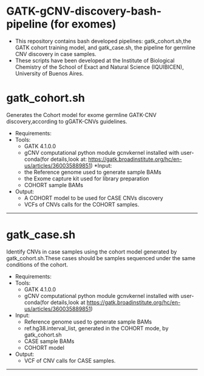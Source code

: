 # GATK-gCNV-discovery-bash-pipeline (for exomes)
* This repository contains bash developed pipelines: gatk_cohort.sh,the GATK cohort training model, and gatk_case.sh, the pipeline for germline CNV discovery in case samples.
* These scripts have been developed at the Institute of Biological Chemistry of the School of Exact and Natural Science (IQUIBICEN), University of Buenos Aires.
# gatk_cohort.sh
Generates the Cohort model for exome germline GATK-CNV discovery,according to gGATK-CNVs guidelines.
  * Requirements:
  * Tools:
    * GATK 4.1.0.0
    * gCNV computational python module gcnvkernel installed with user-conda(for details,look at: https://gatk.broadinstitute.org/hc/en-us/articles/360035889851)
*Input:
    * the Reference genome used to generate sample BAMs
    * the Exome capture kit used for library preparation
    * COHORT sample BAMs
* Output:
    * A COHORT model to be used for CASE CNVs discovery
    * VCFs of CNVs calls for the COHORT samples.
______________________________________________________________________________________________________________________________________
# gatk_case.sh
Identify CNVs in case samples using the cohort model generated by gatk_cohort.sh.These cases should be samples sequenced under the same conditions of the cohort.
 * Requirements:
 * Tools:
    * GATK 4.1.0.0
    * gCNV computational python module gcnvkernel installed with user-conda(for details,look at https://gatk.broadinstitute.org/hc/en-us/articles/360035889851)
* Input:
    * Reference genome used to generate sample BAMs
    * ref.hg38.interval_list, generated in the COHORT mode, by gatk_cohort.sh 
    * CASE sample BAMs
    * COHORT model
* Output:
    * VCF of CNV calls for CASE samples.
_______________________________________________________________________________________________________________________________________
